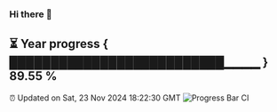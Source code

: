 ### Hi there 👋
⏳ Year progress { ██████████████████████████▁▁▁▁ } 89.55 %
---
⏰ Updated on Sat, 23 Nov 2024 18:22:30 GMT
![Progress Bar CI](https://github.com/liununu/liununu/workflows/Progress%20Bar%20CI/badge.svg)
